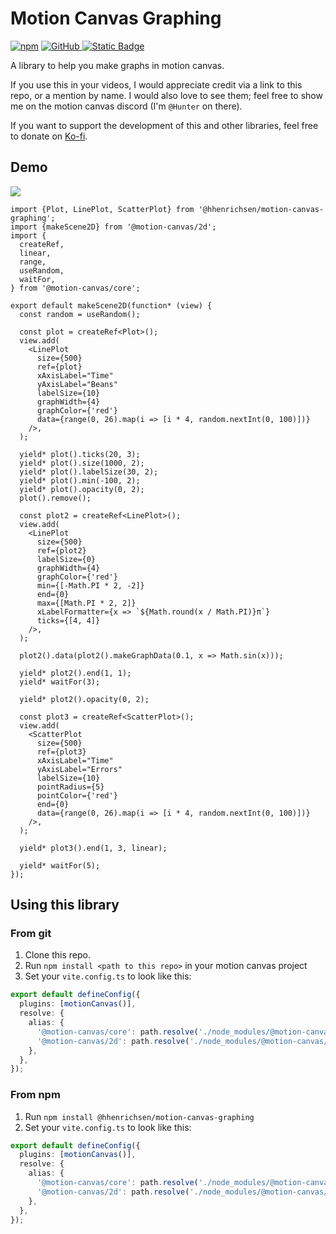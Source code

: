 # Motion Canvas Graphing

[![npm](https://img.shields.io/npm/v/%40hhenrichsen%2Fmotion-canvas-graphing?style=for-the-badge&logo=npm)](https://www.npmjs.com/package/@hhenrichsen/motion-canvas-graphing)
[![GitHub](https://img.shields.io/github/v/tag/hhenrichsen/motion-canvas-graphing?style=for-the-badge&logo=github&label=GitHub) ](https://github.com/hhenrichsen/motion-canvas-graphing)
[![Static Badge](https://img.shields.io/badge/Donate-Kofi?style=for-the-badge&label=KoFi&color=%23FF5722)](https://ko-fi.com/hhenrichsen)

A library to help you make graphs in motion canvas.

If you use this in your videos, I would appreciate credit via a link to this
repo, or a mention by name. I would also love to see them; feel free to show me
on the motion canvas discord (I'm `@Hunter` on there).

If you want to support the development of this and other libraries, feel free to
donate on [Ko-fi](https://ko-fi.com/hhenrichsen).

## Demo

![](https://github.com/hhenrichsen/motion-canvas-graphing/releases/download/latest/output-big.gif)

```tsx
import {Plot, LinePlot, ScatterPlot} from '@hhenrichsen/motion-canvas-graphing';
import {makeScene2D} from '@motion-canvas/2d';
import {
  createRef,
  linear,
  range,
  useRandom,
  waitFor,
} from '@motion-canvas/core';

export default makeScene2D(function* (view) {
  const random = useRandom();

  const plot = createRef<Plot>();
  view.add(
    <LinePlot
      size={500}
      ref={plot}
      xAxisLabel="Time"
      yAxisLabel="Beans"
      labelSize={10}
      graphWidth={4}
      graphColor={'red'}
      data={range(0, 26).map(i => [i * 4, random.nextInt(0, 100)])}
    />,
  );

  yield* plot().ticks(20, 3);
  yield* plot().size(1000, 2);
  yield* plot().labelSize(30, 2);
  yield* plot().min(-100, 2);
  yield* plot().opacity(0, 2);
  plot().remove();

  const plot2 = createRef<LinePlot>();
  view.add(
    <LinePlot
      size={500}
      ref={plot2}
      labelSize={0}
      graphWidth={4}
      graphColor={'red'}
      min={[-Math.PI * 2, -2]}
      end={0}
      max={[Math.PI * 2, 2]}
      xLabelFormatter={x => `${Math.round(x / Math.PI)}π`}
      ticks={[4, 4]}
    />,
  );

  plot2().data(plot2().makeGraphData(0.1, x => Math.sin(x)));

  yield* plot2().end(1, 1);
  yield* waitFor(3);

  yield* plot2().opacity(0, 2);

  const plot3 = createRef<ScatterPlot>();
  view.add(
    <ScatterPlot
      size={500}
      ref={plot3}
      xAxisLabel="Time"
      yAxisLabel="Errors"
      labelSize={10}
      pointRadius={5}
      pointColor={'red'}
      end={0}
      data={range(0, 26).map(i => [i * 4, random.nextInt(0, 100)])}
    />,
  );

  yield* plot3().end(1, 3, linear);

  yield* waitFor(5);
});
```

## Using this library

### From git

1. Clone this repo.
1. Run `npm install <path to this repo>` in your motion canvas project
1. Set your `vite.config.ts` to look like this:

```ts
export default defineConfig({
  plugins: [motionCanvas()],
  resolve: {
    alias: {
      '@motion-canvas/core': path.resolve('./node_modules/@motion-canvas/core'),
      '@motion-canvas/2d': path.resolve('./node_modules/@motion-canvas/2d'),
    },
  },
});
```

### From npm

1. Run `npm install @hhenrichsen/motion-canvas-graphing`
1. Set your `vite.config.ts` to look like this:

```ts
export default defineConfig({
  plugins: [motionCanvas()],
  resolve: {
    alias: {
      '@motion-canvas/core': path.resolve('./node_modules/@motion-canvas/core'),
      '@motion-canvas/2d': path.resolve('./node_modules/@motion-canvas/2d'),
    },
  },
});
```
